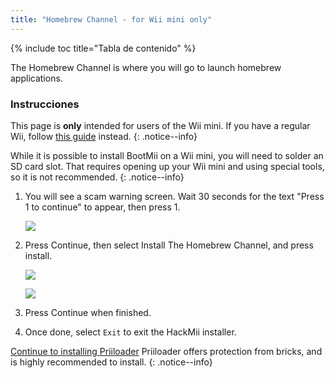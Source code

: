 ```yaml
---
title: "Homebrew Channel - for Wii mini only"
---
```


{% include toc title="Tabla de contenido" %}

The Homebrew Channel is where you will go to launch homebrew applications.

### Instrucciones
This page is **only** intended for users of the Wii mini. If you have a regular Wii, follow [this guide](hbc) instead.
{: .notice--info}

While it is possible to install BootMii on a Wii mini, you will need to solder an SD card slot. That requires opening up your Wii mini and using special tools, so it is not recommended.
{: .notice--info}

1. You will see a scam warning screen. Wait 30 seconds for the text "Press 1 to continue" to appear, then press 1.

    ![](/images/hackmii/scam.png)

1. Press Continue, then select Install The Homebrew Channel, and press install.

    ![](/images/hackmii/hbc_install.png)

    ![](/images/hackmii/hbc_install_ok.png)

1. Press Continue when finished.
1. Once done, select `Exit` to exit the HackMii installer.

[Continue to installing Priiloader](priiloader) Priiloader offers protection from bricks, and is highly recommended to install.
{: .notice--info}
